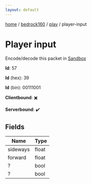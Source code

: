 ```yaml
---
layout: default
---
```


[home](/)  /  [bedrock160](/protocol/bedrock160)  /  [play](/protocol/bedrock160/play)  /  player-input

# Player input

Encode/decode this packet in [Sandbox](../../../sandbox/bedrock160#play.player_input)

**Id**: 57

**Id** (hex): 39

**Id** (bin): 00111001

**Clientbound**: ✖️

**Serverbound**: ✔️

## Fields

Name | Type
---|---
sideways | float
forward | float
? | bool
? | bool
